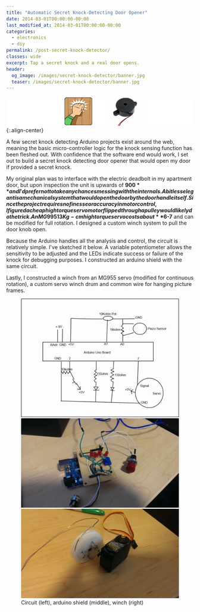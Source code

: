 ```yaml
---
title: "Automatic Secret Knock-Detecting Door Opener"
date: 2014-03-01T00:00:00-00:00
last_modified_at: 2014-03-01T00:00:00-00:00
categories:
  - electronics
  - diy
permalink: /post-secret-knock-detector/
classes: wide
excerpt: Tap a secret knock and a real door opens.
header:
  og_image: /images/secret-knock-detector/banner.jpg
  teaser: /images/secret-knock-detector/banner.jpg
---
```


![banner](/images/secret-knock-detector/banner.jpg){:.align-center}

A few secret knock detecting Arduino projects exist around the web, meaning the basic micro-controller logic for the knock sensing function has been fleshed out. With confidence that the software end would work, I set out to build a secret knock detecting door opener that would open my door if provided a secret knock.

​My original plan was to interface with the electric deadbolt in my apartment door, but upon inspection the unit is upwards of **$900** and I'd prefer not to take any chances messing with the internals. A bit less elegant is a mechanical system that would open the door by the door handle itself. Since the project requires no finesse or accuracy in motor control, I figured a cheap high torque servo motor flipped through a pulley would likely do the trick. An MG995 13Kg-cm high torque servo costs about **$6-7** and can be modified for full rotation. I designed a custom winch system to pull the door knob open.

Because the Arduino handles all the analysis and control, the circuit is relatively simple. I've sketched it below. A variable potentiometer allows the sensitivity to be adjusted and the LEDs indicate success or failure of the knock for debugging purposes. I constructed an arduino shield with the same circuit.

Lastly, I constructed a winch from an MG955 servo (modified for continuous rotation), a custom servo winch drum and common wire for hanging picture frames.

<figure class="third">
  <img src="/images/secret-knock-detector/circuit.jpg">
  <img src="/images/secret-knock-detector/prototype.jpg">
  <img src="/images/secret-knock-detector/winch.jpg">
  <figcaption>Circuit (left), arduino shield (middle), winch (right)</figcaption>
</figure>
